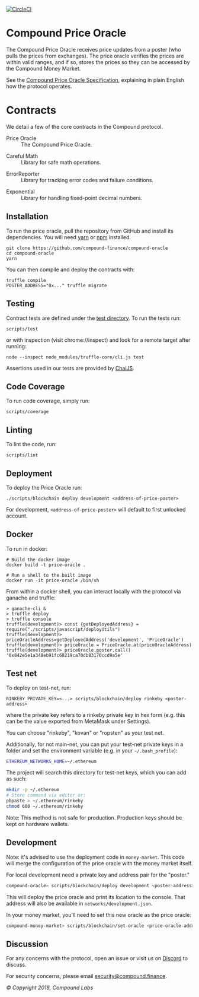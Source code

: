 [![CircleCI](https://circleci.com/gh/compound-finance/compound-oracle.svg?style=svg)](https://circleci.com/gh/compound-finance/compound-oracle)

Compound Price Oracle
=====================

The Compound Price Oracle receives price updates from a poster (who pulls the prices from exchanges). The price oracle verifies the prices are within valid ranges, and if so, stores the prices so they can be accessed by the Compound Money Market.

See the [Compound Price Oracle Specification](docs/Oracle-Specification.md), explaining in plain English how the protocol operates.

Contracts
=========

We detail a few of the core contracts in the Compound protocol.

<dl>
  <dt>Price Oracle</dt>
  <dd>The Compound Price Oracle.</dd>
</dl>

<dl>
  <dt>Careful Math</dt>
  <dd>Library for safe math operations.</dd>
</dl>

<dl>
  <dt>ErrorReporter</dt>
  <dd>Library for tracking error codes and failure conditions.</dd>
</dl>

<dl>
  <dt>Exponential</dt>
  <dd>Library for handling fixed-point decimal numbers.</dd>
</dl>

Installation
------------
To run the price oracle, pull the repository from GitHub and install its dependencies. You will need [yarn](https://yarnpkg.com/lang/en/docs/install/) or [npm](https://docs.npmjs.com/cli/install) installed.

    git clone https://github.com/compound-finance/compound-oracle
    cd compound-oracle
    yarn

You can then compile and deploy the contracts with:

    truffle compile
    POSTER_ADDRESS="0x..." truffle migrate

Testing
-------
Contract tests are defined under the [test
directory](test). To run the tests run:

    scripts/test

or with inspection (visit chrome://inspect) and look for a remote target after running:

    node --inspect node_modules/truffle-core/cli.js test

Assertions used in our tests are provided by [ChaiJS](http://chaijs.com).

Code Coverage
-------------
To run code coverage, simply run:

    scripts/coverage

Linting
-------
To lint the code, run:

    scripts/lint

Deployment
----------
To deploy the Price Oracle run:

    ./scripts/blockchain deploy development <address-of-price-poster>

For development, `<address-of-price-poster>` will default to first unlocked account.

Docker
------

To run in docker:

    # Build the docker image
    docker build -t price-oracle .

    # Run a shell to the built image
    docker run -it price-oracle /bin/sh

From within a docker shell, you can interact locally with the protocol via ganache and truffle:

    > ganache-cli &
    > truffle deploy
    > truffle console
    truffle(development)> const {getDeployedAddress} = require("./scripts/javascript/deployUtils")
    truffle(development)> priceOracleAddress=getDeployedAddress('development', 'PriceOracle')
    truffle(development)> priceOracle = PriceOracle.at(priceOracleAddress)
    truffle(development)> priceOracle.poster.call()
    '0x842e5e1a348eb91fc68219ca70db83170ccd9a5e'

Test net
--------

To deploy on test-net, run:

    RINKEBY_PRIVATE_KEY=<...> scripts/blockchain/deploy rinkeby <poster-address>

where the private key refers to a rinkeby private key in hex form (e.g. this can be the value exported from MetaMask under Settings).

You can choose "rinkeby", "kovan" or "ropsten" as your test net.

Additionally, for not main-net, you can put your test-net private keys in a folder and set the environment variable (e.g. in your `~/.bash_profile`):

```sh
ETHEREUM_NETWORKS_HOME=~/.ethereum
```

The project will search this directory for test-net keys, which you can add as such:

```sh
mkdir -p ~/.ethereum
# Store command via editor or:
pbpaste > ~/.ethereum/rinkeby
chmod 600 ~/.ethereum/rinkeby
```

Note: This method is not safe for production. Production keys should be kept on hardware wallets.

Development
-----------

Note: it's advised to use the deployment code in `money-market`. This code will merge the configuration of the price oracle with the money market itself.

For local development need a private key and address pair for the "poster."

```bash
compound-oracle> scripts/blockchain/deploy development <poster-address> # deploys price oracle to local ganache
```

This will deploy the price oracle and print its location to the console. That address will also be available in `networks/development.json`.

In your money market, you'll need to set this new oracle as the price oracle:

```bash
compound-money-market> scripts/blockchain/set-oracle <price-oracle-address>
```

Discussion
----------

For any concerns with the protocol, open an issue or visit us on [Discord](https://discordapp.com/invite/874ntdw) to discuss.

For security concerns, please email [security@compound.finance](mailto:security@compound.finance).

_© Copyright 2018, Compound Labs_
